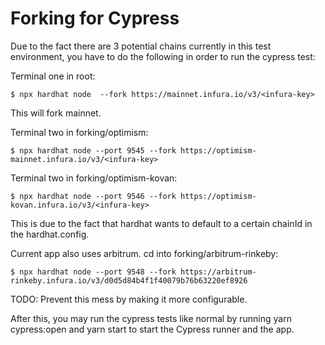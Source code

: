 # Forking for Cypress

Due to the fact there are 3 potential chains currently in this test environment, you have to do the following in order to run the cypress test:

Terminal one in root:

```
$ npx hardhat node  --fork https://mainnet.infura.io/v3/<infura-key>
```

This will fork mainnet.

Terminal two in forking/optimism:

```
$ npx hardhat node --port 9545 --fork https://optimism-mainnet.infura.io/v3/<infura-key>
```

Terminal two in forking/optimism-kovan:

```
$ npx hardhat node --port 9546 --fork https://optimism-kovan.infura.io/v3/<infura-key>
```

This is due to the fact that hardhat wants to default to a certain chainId in the hardhat.config.

Current app also uses arbitrum. cd into forking/arbitrum-rinkeby:

```
$ npx hardhat node --port 9548 --fork https://arbitrum-rinkeby.infura.io/v3/d0d5d84b4f1f40079b76b63220ef8926
```

TODO: Prevent this mess by making it more configurable.

After this, you may run the cypress tests like normal by running yarn cypress:open and yarn start to start the Cypress runner and the app.
